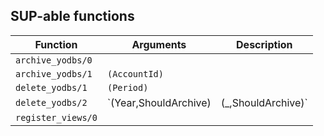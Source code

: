 ## SUP-able functions

| Function | Arguments | Description |
| -------- | --------- | ----------- |
| `archive_yodbs/0` |  | |
| `archive_yodbs/1` | `(AccountId)` | |
| `delete_yodbs/1` | `(Period)` | |
| `delete_yodbs/2` | `(Year,ShouldArchive) | (_,ShouldArchive)` | |
| `register_views/0` |  | |
